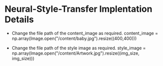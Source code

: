 # Neural-Style-Transfer Implentation Details
- Change the file path of the content_image as required.
content_image = np.array(Image.open("/content/baby.jpg").resize((400,400)))

- Change the file path of the style image as required.
style_image =  np.array(Image.open("/content/Artwork.jpg").resize((img_size, img_size)))
